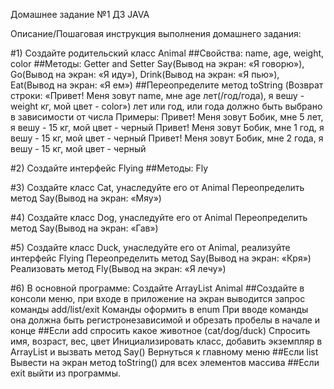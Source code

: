Домашнее задание №1 
ДЗ JAVA

Описание/Пошаговая инструкция выполнения домашнего задания:

#1) Создайте родительский класс Animal
##Свойства:
name, age, weight, color
##Методы:
Getter and Setter
Say(Вывод на экран: «Я говорю»),
Go(Вывод на экран: «Я иду»),
Drink(Вывод на экран: «Я пью»),
Eat(Вывод на экран: «Я ем»)
##Переопределите метод toString (Возврат строки: «Привет! Меня зовут name, мне age лет(/год/года), я вешу - weight кг, мой цвет - color») лет или год, или года должно быть выбрано в зависимости от числа
Примеры:
Привет! Меня зовут Бобик, мне 5 лет, я вешу - 15 кг, мой цвет - черный
Привет! Меня зовут Бобик, мне 1 год, я вешу - 15 кг, мой цвет - черный
Привет! Меня зовут Бобик, мне 2 года, я вешу - 15 кг, мой цвет - черный

#2) Создайте интерфейс Flying
##Методы:
Fly

#3) Создайте класс Cat, унаследуйте его от Animal
Переопределить метод Say(Вывод на экран: «Мяу»)

#4) Создайте класс Dog, унаследуйте его от Animal
Переопределить метод Say(Вывод на экран: «Гав»)

#5) Создайте класс Duck, унаследуйте его от Animal, реализуйте интерфейс Flying
Переопределить метод Say(Вывод на экран: «Кря»)
Реализовать метод Fly(Вывод на экран: «Я лечу»)

#6) В основной программе:
Создайте ArrayList Animal
##Создайте в консоли меню, при входе в приложение на экран выводится запрос команды add/list/exit
Команды оформить в enum
При вводе команды она должна быть регистронезависимой и обрезать пробелы в начале и конце
##Если add
спросить какое животное (cat/dog/duck)
Спросить имя, возраст, вес, цвет
Инициализировать класс, добавить экземпляр в ArrayList и вызвать метод Say()
Вернуться к главному меню
##Если list
Вывести на экран метод toString() для всех элементов массива
##Если exit
выйти из программы.
